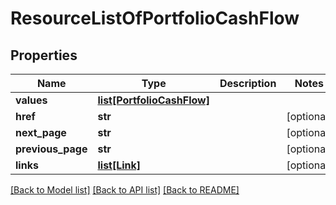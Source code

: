 # ResourceListOfPortfolioCashFlow

## Properties
Name | Type | Description | Notes
------------ | ------------- | ------------- | -------------
**values** | [**list[PortfolioCashFlow]**](PortfolioCashFlow.md) |  | 
**href** | **str** |  | [optional] 
**next_page** | **str** |  | [optional] 
**previous_page** | **str** |  | [optional] 
**links** | [**list[Link]**](Link.md) |  | [optional] 

[[Back to Model list]](../README.md#documentation-for-models) [[Back to API list]](../README.md#documentation-for-api-endpoints) [[Back to README]](../README.md)


